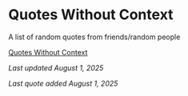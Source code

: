 # Quotes Without Context

A list of random quotes from friends/random people

[Quotes Without Context](https://quotes.timoprojects.com/)

*Last updated August 1, 2025*

*Last quote added August 1, 2025*